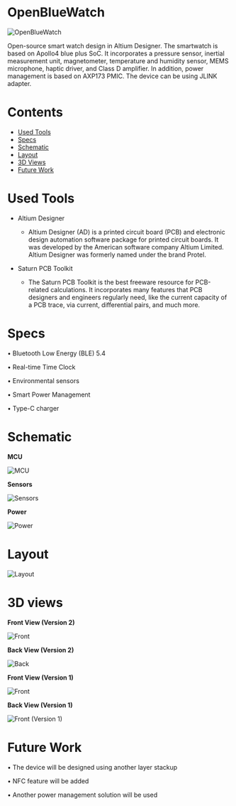 # OpenBlueWatch
![OpenBlueWatch](https://github.com/CircuitCraftsman/OpenBlueWatch/blob/main/OpenBlueWatch/Schematic/Block%20Diagram.png)

Open-source smart watch design in Altium Designer. The smartwatch is based on Apollo4 blue plus SoC. It incorporates a pressure sensor, inertial measurement unit, magnetometer, temperature and humidity sensor, MEMS microphone, haptic driver, and Class D amplifier. In addition, power management is based on AXP173 PMIC. The device can be using JLINK adapter. 

# Contents
- [Used Tools](#Used-Tools)
- [Specs](#Specs)
- [Schematic](#Schematic)
- [Layout](#Layout)
- [3D Views](#3D-Views)
- [Future Work](#Future-Work)

# Used Tools
- Altium Designer

    - Altium Designer (AD) is a printed circuit board (PCB) and electronic design automation software package for printed circuit boards. It was developed by the American software company Altium Limited. Altium Designer was formerly named under the brand Protel.

- Saturn PCB Toolkit

    - The Saturn PCB Toolkit is the best freeware resource for PCB-related calculations. It incorporates many features that PCB designers and engineers regularly need, like the current capacity of a PCB trace, via current, differential pairs, and much more.

# Specs

  • Bluetooth Low Energy (BLE) 5.4
  
  • Real-time Time Clock
  
  • Environmental sensors
  
  • Smart Power Management
  
  • Type-C charger

# Schematic 

**MCU**

![MCU](https://github.com/CircuitCraftsman/OpenBlueWatch/blob/main/OpenBlueWatch/Schematic/MCU.png)

**Sensors**

![Sensors](https://github.com/CircuitCraftsman/OpenBlueWatch/blob/main/OpenBlueWatch/Schematic/Sensors.png)

**Power**

![Power](https://github.com/CircuitCraftsman/OpenBlueWatch/blob/main/OpenBlueWatch/Schematic/Power.png)

# Layout

![Layout](https://github.com/CircuitCraftsman/OpenBlueWatch/blob/main/OpenBlueWatch/Layout/layout.png)

# 3D views

**Front View (Version 2)**

![Front](https://github.com/CircuitCraftsman/OpenBlueWatch/blob/main/OpenBlueWatch/Project%20outputs/Images/3D%20Front.png)

**Back View (Version 2)**

![Back](https://github.com/CircuitCraftsman/OpenBlueWatch/blob/main/OpenBlueWatch/Project%20outputs/Images/3D%20Front.png)

**Front View (Version 1)**

![Front](https://media.licdn.com/dms/image/v2/D562DAQFgz1dOIPLLmw/profile-treasury-image-shrink_800_800/profile-treasury-image-shrink_800_800/0/1699466358328?e=1744322400&v=beta&t=-baVc0_afFe4btZv-IMa9OuKzIjo3gkh3ymoWeZyQeE)

**Back View (Version 1)**

![Front (Version 1)](https://github.com/CircuitCraftsman/OpenBlueWatch/blob/main/OpenBlueWatch/Project%20outputs/Images/Front.jpeg)

# Future Work

  • The device will be designed using another layer stackup
  
  • NFC feature will be added
  
  • Another power management solution will be used




  
  
